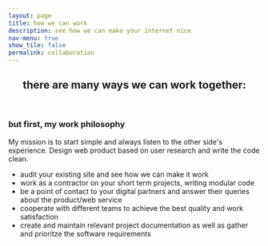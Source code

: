```yaml
---
layout: page
title: how we can work
description: see how we can make your internet nice
nav-menu: true
show_tile: false
permalink: collaboration
---
```

<div id="main">
<section id="one">
	<div class="inner">
		<header class="major">
			<h1>there are many ways we can work together:</h1>
		</header>
        <h3>but first, my work philosophy</h3>
        <div class="box">
            <p>My mission is to start simple and always listen to the other side's experience. Design web product based on user research and write the code clean.</p>
        </div>
            <ul>
                <li>audit your existing site and see how we can make it work</li>
                <li>work as a contractor on your short term projects, writing modular code</li>
                <li>be a point of contact to your digital partners and answer their queries about the product/web service</li>
                <li>cooperate with different teams to achieve the best quality and work satisfaction </li>
                <li>create and maintain relevant project documentation as well as gather and prioritze the software requirements</li>
            </ul>
    </div><!--inner-->
</section>

</div><!--main-->